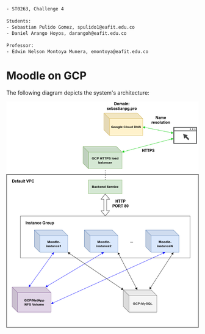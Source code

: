 ```
- ST0263, Challenge 4

Students:
- Sebastian Pulido Gomez, spulido1@eafit.edu.co
- Daniel Arango Hoyos, darangoh@eafit.edu.co

Professor:
- Edwin Nelson Montoya Munera, emontoya@eafit.edu.co
```


# Moodle on GCP


The following diagram depicts the system's architecture:

![arch.png](assets/lms-arch.png)
